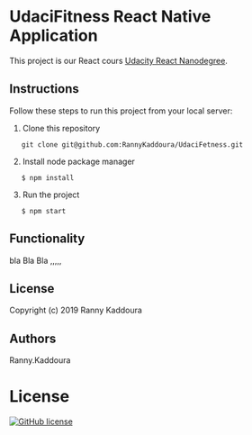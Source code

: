 # UdaciFitness React Native Application

This project is our  React cours [Udacity React Nanodegree](https://www.udacity.com/course/react-nanodegree--nd019).

## Instructions

Follow these steps to run this project from your local server: 

1. Clone this repository


```terminal
   git clone git@github.com:RannyKaddoura/UdaciFetness.git
```


2. Install node package manager

 
  ```terminal
     $ npm install
  ```


3. Run the project 

 
  ```terminal
     $ npm start
  ```

## Functionality

bla Bla Bla ,,,,,

## License

Copyright (c) 2019 Ranny Kaddoura

## Authors
  Ranny.Kaddoura
 
# License

  [![GitHub license](https://img.shields.io/badge/Copyright-Ranny.Kaddoura-green.svg?longCache=true&style=for-the-badge)](Ranny.Kaddoura) 
